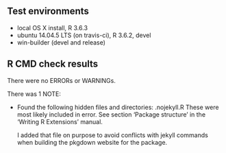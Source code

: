 ## Test environments
* local OS X install, R 3.6.3
* ubuntu 14.04.5 LTS (on travis-ci), R 3.6.2, devel
* win-builder (devel and release)

## R CMD check results
There were no ERRORs or WARNINGs. 

There was 1 NOTE:

* Found the following hidden files and directories:
  .nojekyll.R
  These were most likely included in error. See section ‘Package
  structure’ in the ‘Writing R Extensions’ manual.

  I added that file on purpose to avoid conflicts with jekyll commands when building the pkgdown website for the package. 
